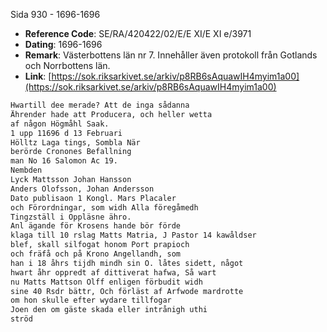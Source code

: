 Sida 930 - 1696-1696

- **Reference Code**: SE/RA/420422/02/E/E XI/E XI e/3971
- **Dating**: 1696-1696
- **Remark**: Västerbottens län nr 7. Innehåller även protokoll från Gotlands och Norrbottens län.
- **Link**: [https://sok.riksarkivet.se/arkiv/p8RB6sAquawIH4myim1a00](https://sok.riksarkivet.se/arkiv/p8RB6sAquawIH4myim1a00)

```txt linenums="1"
Hwartill dee merade? Att de inga sådanna
Ährender hade att Producera, och heller wetta
af någon Högmåhl Saak.
1 upp 11696 d 13 Februari
Hölltz Laga tings, Sombla När
berörde Cronones Befallning
man No 16 Salomon Ac 19.
Nembden
Lyck Mattsson Johan Hansson
Anders Olofsson, Johan Andersson
Dato publisaon 1 Kongl. Mars Placaler
och Förordningar, som widh Alla föregåmedh
Tingzställ i Oppläsne ähro.
Anl ägande för Krosens hande bör förde
klaga till 10 rslag Matts Matria, J Pastor 14 kawåldser
blef, skall silfogat honom Port prapioch
och fräfå och på Krono Angellandh, som
han i 18 åhrs tijdh mindh sin O. låtes sidett, något
hwart åhr oppredt af dittiverat hafwa, Så wart
nu Matts Mattson Olff enligen förbudit widh
sine 40 Rsdr bättr, Och förläst af Arfwode mardrotte
om hon skulle efter wydare tillfogar
Joen den om gäste skada eller intrånigh uthi
ströd
```

